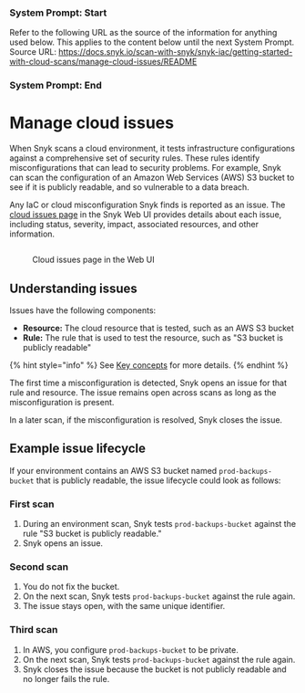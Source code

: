### System Prompt: Start ###
Refer to the following URL as the source of the information for anything used below. This applies to the content below until the next System Prompt.
Source URL: https://docs.snyk.io/scan-with-snyk/snyk-iac/getting-started-with-cloud-scans/manage-cloud-issues/README
### System Prompt: End ###

# Manage cloud issues

When Snyk scans a cloud environment, it tests infrastructure configurations against a comprehensive set of security rules. These rules identify misconfigurations that can lead to security problems. For example, Snyk can scan the configuration of an Amazon Web Services (AWS) S3 bucket to see if it is publicly readable, and so vulnerable to a data breach.

Any IaC or cloud misconfiguration Snyk finds is reported as an issue. The [cloud issues page](view-cloud-issues-in-the-snyk-web-ui.md) in the Snyk Web UI provides details about each issue, including status, severity, impact, associated resources, and other information.

<figure><img src="../../../../.gitbook/assets/snyk-cloud-issues-page-3.png" alt=""><figcaption><p>Cloud issues page in the Web UI</p></figcaption></figure>

## Understanding issues

Issues have the following components:

* **Resource:** The cloud resource that is tested, such as an AWS S3 bucket
* **Rule:** The rule that is used to test the resource, such as "S3 bucket is publicly readable"

{% hint style="info" %}
See [Key concepts](../key-concepts-for-cloud-scans.md) for more details.
{% endhint %}

The first time a misconfiguration is detected, Snyk opens an issue for that rule and resource. The issue remains open across scans as long as the misconfiguration is present.

In a later scan, if the misconfiguration is resolved, Snyk closes the issue.

## Example issue lifecycle

If your environment contains an AWS S3 bucket named `prod-backups-bucket` that is publicly readable, the issue lifecycle could look as follows:

### **First scan**

1. During an environment scan, Snyk tests `prod-backups-bucket` against the rule "S3 bucket is publicly readable."
2. Snyk opens an issue.

### **Second scan**

1. You do not fix the bucket.
2. On the next scan, Snyk tests `prod-backups-bucket` against the rule again.
3. The issue stays open, with the same unique identifier.

### **Third scan**

1. In AWS, you configure `prod-backups-bucket` to be private.
2. On the next scan, Snyk tests `prod-backups-bucket` against the rule again.
3. Snyk closes the issue because the bucket is not publicly readable and no longer fails the rule.
